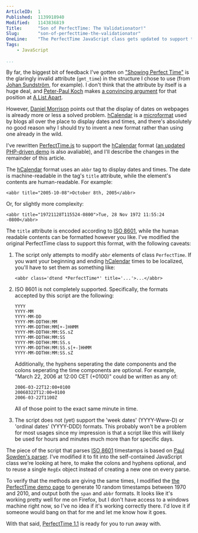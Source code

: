 ```yaml
---
ArticleID:  1
Published:  1139918940
Modified:   1143836819
Title:      "Son of PerfectTime: The Validationator!"
Slug:       "son-of-perfecttime-the-validationator"
OneLine:    "The PerfectTime JavaScript class gets updated to support the hCalendar format."
Tags:       
    - JavaScript

...
```

By far, the biggest bit of feedback I've gotten on ["Showing Perfect Time"][1] is the glaringly invalid attribute (`gmt_time`) in the structure I chose to use (from [Johan Sundström][2], for example).  I don't think that the attribute by itself is a huge deal, and [Peter-Paul Koch][3] makes [a convincing argument][4] for that position at [A List Apart][5].

[1]: /2006/02/showing-perfect-time-unobtrusively
[2]: http://ecmanaut.blogspot.com/2006/01/ajax-date-time-time-zones-best.html#c113978133722812093
[3]: http://www.quirksmode.org/
[4]: http://alistapart.com/articles/scripttriggers/ "JavaScript Triggers"
[5]: http://alistapart.com/

However, [Daniel Morrison][6] points out that the display of dates on webpages is already more or less a solved problem.  [hCalendar][7] is a [microformat][8] used by blogs all over the place to display dates and times, and there's absolutely no good reason why I should try to invent a new format rather than using one already in the wild.

[6]: http://ifstatement.blogspot.com/
[7]: http://microformats.org/wiki/hcalendar#Example
[8]: http://microformats.org/

I've rewritten [PerfectTime.js][9] to support the [hCalendar][7] format ([an updated PHP-driven demo][10] is also avaliable), and I'll describe the changes in the remainder of this article.

[9]: /projects/files/PerfectTime/PerfectTime.js
[10]: /projects/files/PerfectTime/PerfectTimeDemo.php

The [hCalendar][7] format uses an `abbr` tag to display dates and times.  The date is machine-readable in the tag's `title` attribute, while the element's contents are human-readable.  For example:

    <abbr title="2005-10-08">October 8th, 2005</abbr>
    
Or, for slightly more complexity:

    <abbr title="19721128T115524-0800">Tue, 28 Nov 1972 11:55:24 -0800</abbr>
    
The `title` attribute is encoded according to [ISO 8601][11], while the human readable contents can be formatted however you like.  I've modified the original PerfectTime class to support this format, with the following caveats:

[11]: http://en.wikipedia.org/wiki/ISO_8601

1.  The script only attempts to modify `abbr` elements of class `PerfectTime`.
    If you want your beginning and ending [hCalendar][7] times to be localized,
    you'll have to set them as something like:
    
        <abbr class='dtend *PerfectTime*' title='...'>...</abbr>

2.  ISO 8601 is not completely supported.  Specifically, the formats accepted 
    by this script are the following:

        YYYY
        YYYY-MM
        YYYY-MM-DD
        YYYY-MM-DDTHH:MM
        YYYY-MM-DDTHH:MM[+-]HHMM
        YYYY-MM-DDTHH:MM:SS.sZ
        YYYY-MM-DDTHH:MM:SS
        YYYY-MM-DDTHH:MM:SS.s
        YYYY-MM-DDTHH:MM:SS.s[+-]HHMM    
        YYYY-MM-DDTHH:MM:SS.sZ

    Additionally, the hyphens seperating the date components and the colons
    seperating the time components are optional.  For example, "March 22, 2006 
    at 12:00 CET (+0100)" could be written as any of:
    
        2006-03-22T12:00+0100        
        20060322T12:00+0100        
        2006-03-22T1100Z
    
    All of those point to the exact same minute in time.

3.  The script does not (yet) support the 'week dates' (YYYY-Www-D) or 'ordinal
    dates' (YYYY-DDD) formats.  This probably won't be a problem for most usages
    since my impression is that a script like this will likely be used for hours
    and minutes much more than for specific days.

The piece of the script that parses [ISO 8601][11] timestamps is based on [Paul Sowden's parser][12].  I've modified it to fit into the self-contained JavaScript class we're looking at here, to make the colons and hyphens optional, and to reuse a single `RegEx` object instead of creating a new one on every parse.  

[12]: http://delete.me.uk/2005/03/iso8601.html

To verify that the methods are giving the same times, I modified the [the PerfectTime demo page][10] to generate 10 random timestamps between 1970 and 2010, and output both the `span` and `abbr` formats.  It looks like it's working pretty well for me on Firefox, but I don't have access to a windows machine right now, so I've no idea if it's working correctly there.  I'd love it if someone would bang on that for me and let me know how it goes.

With that said, [PerfectTime 1.1][9] is ready for you to run away with.